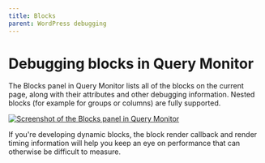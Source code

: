 ```yaml
---
title: Blocks
parent: WordPress debugging
---
```


# Debugging blocks in Query Monitor

The Blocks panel in Query Monitor lists all of the blocks on the current page, along with their attributes and other debugging information. Nested blocks (for example for groups or columns) are fully supported.

[![Screenshot of the Blocks panel in Query Monitor](/block-timing.png)](/block-timing.png)

If you're developing dynamic blocks, the block render callback and render timing information will help you keep an eye on performance that can otherwise be difficult to measure.
